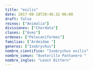 ```yaml
---
title: "exilis"
date: 2017-08-18T20:46:32-06:00
draft: false
reinos: ["Animalia"]
divisiones: ["Chordata"]
clases: ["Aves"]
ordenes: ["Pelecaniformes"]
familias: ["Ardeidae "]
generos: ["Ixobrychus"]
nombre_cientifico: "Ixobrychus exilis"
nombre_comun: "Avetorillo Pantanero "
nombre_ingles: "Least Bittern"
---
```

